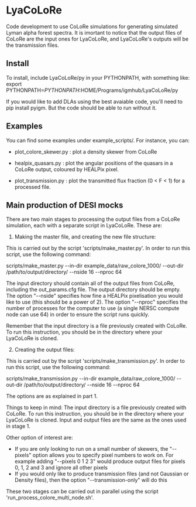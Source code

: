 # LyaCoLoRe
Code development to use CoLoRe simulations for generating simulated Lyman alpha forest spectra.
It is imortant to notice that the output files of CoLoRe are the input ones for LyaCoLoRe, and LyaCoLoRe's outputs will be the transmission files.

## Install
To install, include LyaCoLoRe/py in your PYTHONPATH, with something like: 
export PYTHONPATH=$PYTHONPATH:$HOME/Programs/igmhub/LyaCoLoRe/py

If you would like to add DLAs using the best avaiable code, you'll need to pip install pyigm. But the code should be able to run without it.

## Examples
You can find some examples under example_scripts/. For instance, you can: 
 - plot_colore_skewer.py : plot a density skewer from CoLoRe
 
 - healpix_quasars.py : plot the angular positions of the quasars in a CoLoRe output, coloured by HEALPix pixel.
 
 - plot_transmission.py : plot the transmitted flux fraction (0 < F < 1) for a processed file.
 
 
## Main production of DESI mocks

There are two main stages to processing the output files from a CoLoRe simulation, each with a separate script in LyaCoLoRe. These are:

1. Making the master file, and creating the new file structure:

This is carried out by the script 'scripts/make_master.py'. In order to run this script, use the following command:

scripts/make_master.py --in-dir example_data/raw_colore_1000/ --out-dir /path/to/output/directory/ --nside 16 --nproc 64

The input directory should contain all of the output files from CoLoRe, including the out_params.cfg file. The output directory should be empty. The option "--nside" specifies how fine a HEALPix pixelisation you would like to use (this should be a power of 2). The option "--nproc" specifies the number of processes for the computer to use (a single NERSC compute node can use 64) in order to ensure the script runs quickly.

Remember that the input directory is a file previously created with CoLoRe. To run this instruction, you should be in the directory where your LyaCoLoRe is cloned.


2. Creating the output files:

This is carried out by the script 'scripts/make_transmission.py'. In order to run this script, use the following command:

scripts/make_transmission.py --in-dir example_data/raw_colore_1000/ --out-dir /path/to/output/directory/ --nside 16 --nproc 64

The options are as explained in part 1. 

Things to keep in mind:
The input directory is a file previously created with CoLoRe. To run this instruction, you should be in the directory where your LyaCoLoRe is cloned. Input and output files are the same as the ones used in stage 1.

Other option of interest are:
 - If you are only looking to run on a small number of skewers, the "--pixels" option allows you to specify pixel numbers to work on. For example adding "--pixels 0 1 2 3" would produce output files for pixels 0, 1, 2 and 3 and ignore all other pixels
 - If you would only like to produce transmission files (and not Gaussian or Density files), then the option "--transmission-only" will do this

These two stages can be carried out in parallel using the script 'run_process_colore_multi_node.sh'.
